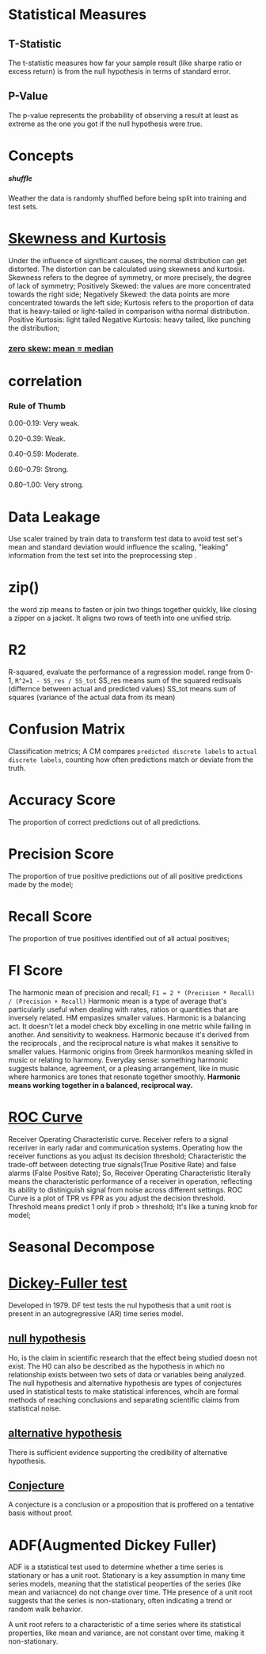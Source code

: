# Statistical Measures
## T-Statistic
The t-statistic measures how far your sample result (like sharpe ratio or excess return) is from the null hypothesis in terms of standard error.

## P-Value
The p-value represents the probability of observing a result at least as extreme as the one you got if the null hypothesis were true.

# Concepts
##### shuffle
Weather the data is randomly shuffled before being split into training and test sets.
# [Skewness and Kurtosis](https://www.simplilearn.com/tutorials/statistics-tutorial/skewness-and-kurtosis)
Under the influence of significant causes, the normal distribution can get distorted.
The distortion can be calculated using skewness and kurtosis.
Skewness refers to the degree of symmetry, or more precisely, the degree of lack of symmetry;
Positively Skewed: the values are more concentrated towards the right side;
Negatively Skewed: the data points are more concentrated towards the left side;
Kurtosis refers to the proportion of data that is heavy-tailed or light-tailed in comparison witha  normal distribution.
Positive Kurtosis: light tailed
Negative Kurtosis: heavy tailed, like punching the distribution;

### [zero skew: mean = median](https://www.scribbr.com/statistics/skewness/)

# correlation
### Rule of Thumb
0.00–0.19: Very weak.

0.20–0.39: Weak.

0.40–0.59: Moderate.

0.60–0.79: Strong.

0.80–1.00: Very strong.
# Data Leakage
Use scaler trained by train data to transform test data to avoid test set's mean and standard deviation would influence the scaling, "leaking" information from the test set into the preprocessing step .
# zip()
the word zip means to fasten or join two things together quickly, like closing a zipper on a jacket. It aligns two rows of teeth into one unified strip.
# R2
R-squared, evaluate the performance of a regression model.  range from 0-1,
`R^2=1 - SS_res / SS_tot`
SS_res means sum of the squared redisuals (differnce between actual and predicted values)
SS_tot means sum of squares (variance of the actual data from its mean)
# Confusion Matrix
Classification metrics;
A CM compares `predicted discrete labels` to  `actual discrete labels`, counting how often predictions match or deviate from the truth.
# Accuracy Score
The proportion of correct predictions out of all predictions.
# Precision Score
The proportion of true positive predictions out of all positive predictions made by the model;
# Recall Score
The proportion of true positives identified out of all actual positives;
# Fl Score
The harmonic mean of precision and recall;
`F1 = 2 * (Precision * Recall) / (Precision + Recall)`
Harmonic mean is a type of average that's particularly useful when dealing with rates, ratios or quantities that are inversely related.
HM empasizes smaller values.
Harmonic is a balancing act. It doesn't let a model check bby excelling in one metric while failing in another.  And sensitivity to weakness.
Harmonic because it's derived from the reciprocals , and the reciprocal nature is what makes it sensitive to smaller values.
Harmonic origins from Greek harmonikos meaning sklled in music or relating to harmony.
Everyday sense: something harmonic suggests balance, agreement, or a pleasing arrangement, like in music where harmonics are tones that resonate together smoothly.
**Harmonic means working together in a balanced, reciprocal way.**
# [ROC Curve](https://en.wikipedia.org/wiki/Receiver_operating_characteristic)
Receiver Operating Characteristic curve.
Receiver refers to a signal receriver in early radar and communication systems.
Operating how the receiver functions as you adjust its decision threshold;
Characteristic the trade-off between detecting true signals(True Positive Rate) and false alarms (False Positive Rate);
So, Receiver Operating Characteristic literally means the characteristic performance of a receiver in operation, reflecting its ability to distiniguish signal from noise across different settings.
ROC Curve is a plot of TPR vs FPR as you adjust the decision threshold.
Threshold means predict 1 only if prob > threshold;
It's like a tuning knob for model;
# Seasonal Decompose

# [Dickey-Fuller test](https://en.wikipedia.org/wiki/Dickey%E2%80%93Fuller_test)
Developed in 1979.
DF test tests the nul hypothesis that a unit root is present in an autogregressive (AR) time series model.
## [null hypothesis ](https://en.wikipedia.org/wiki/Null_hypothesis)
Ho, is the claim in scientific research that the effect being studied doesn not exist.
The H0 can also be described as the hypothesis in which no relationship exists between two sets of data or variables being analyzed.
The null hypothesis and alternative hypothesis are types of conjectures used in statistical tests to make statistical inferences, whcih are formal methods of reaching conclusions and separating scientific claims from statistical noise.
## [alternative hypothesis](https://en.wikipedia.org/wiki/Alternative_hypothesis)
There is sufficient evidence supporting the credibility of alternative hypothesis.
## [Conjecture](https://en.wikipedia.org/wiki/Conjecture)
A conjecture is a conclusion or a proposition that is proffered on a tentative basis without proof.

# ADF(Augmented Dickey Fuller)
ADF is a statistical test used to determine whether a time series is stationary or has a unit root.
Stationary is a key assumption in many time series models, meaning that the statistical peoperties of the series (like mean and variacnce) do not change over time.
THe presence of a unit root suggests that the series is non-stationary, often indicating a trend or random walk behavior.

A unit root refers to a characteristic of a time series where its statistical properties, like mean and variance, are not constant over time, making it non-stationary.
